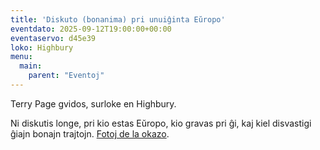 ```yaml
---
title: 'Diskuto (bonanima) pri unuiĝinta Eŭropo'
eventdato: 2025-09-12T19:00:00+00:00
eventaservo: d45e39
loko: Highbury
menu:
  main:
    parent: "Eventoj"
---
```


Terry Page gvidos, surloke en Highbury.

<!--more-->

Ni diskutis longe, pri kio estas Eŭropo, kio gravas pri ĝi, kaj kiel disvastigi ĝiajn bonajn trajtojn. [Fotoj de la okazo](https://photos.app.goo.gl/fVCrMpAgJogDuNp89).
